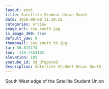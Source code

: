 ```yaml
---
layout: post
title: Satellite Student Union South
date: 2020-08-08 11:10:32
categories: vrview
image_url: ssu_south.jpg
is_image_360: true
default_yaw: 0
thumbnail: ssu_south_th.jpg
lat: 36.813174
lon: -119.7454102
elevation: 103
youtube_id: 3d_UYqppxxQ
description: Satellite Student Union South
---
```

South West edge of the Satellite Student Union
